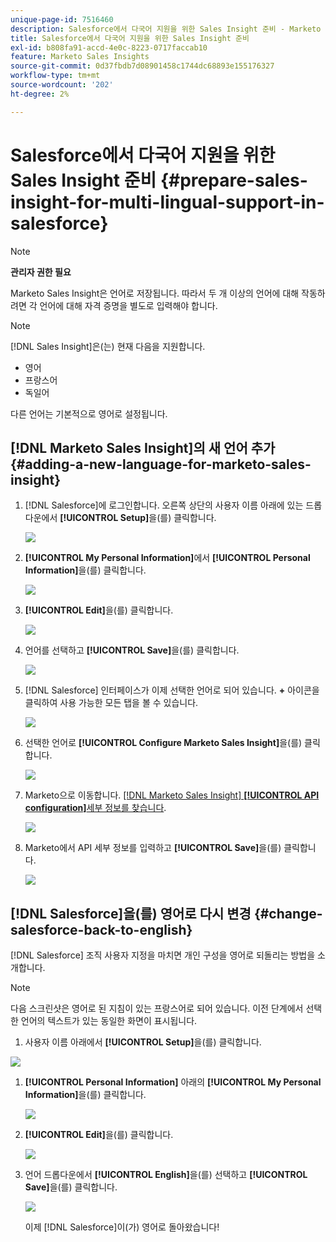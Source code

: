 ```yaml
---
unique-page-id: 7516460
description: Salesforce에서 다국어 지원을 위한 Sales Insight 준비 - Marketo 문서 - 제품 설명서
title: Salesforce에서 다국어 지원을 위한 Sales Insight 준비
exl-id: b808fa91-accd-4e0c-8223-0717faccab10
feature: Marketo Sales Insights
source-git-commit: 0d37fbdb7d08901458c1744dc68893e155176327
workflow-type: tm+mt
source-wordcount: '202'
ht-degree: 2%

---
```


# Salesforce에서 다국어 지원을 위한 Sales Insight 준비 {#prepare-sales-insight-for-multi-lingual-support-in-salesforce}

>[!NOTE]
>
>**관리자 권한 필요**

Marketo Sales Insight은 언어로 저장됩니다. 따라서 두 개 이상의 언어에 대해 작동하려면 각 언어에 대해 자격 증명을 별도로 입력해야 합니다.

>[!NOTE]
>
>[!DNL Sales Insight]은(는) 현재 다음을 지원합니다.
>
>* 영어
>* 프랑스어
>* 독일어
>
>다른 언어는 기본적으로 영어로 설정됩니다.

## [!DNL Marketo Sales Insight]의 새 언어 추가 {#adding-a-new-language-for-marketo-sales-insight}

1. [!DNL Salesforce]에 로그인합니다. 오른쪽 상단의 사용자 이름 아래에 있는 드롭다운에서 **[!UICONTROL Setup]**&#x200B;을(를) 클릭합니다.

   ![](assets/image2015-7-6-16-3a5-3a6.png)

1. **[!UICONTROL My Personal Information]**&#x200B;에서 **[!UICONTROL Personal Information]**&#x200B;을(를) 클릭합니다.

   ![](assets/image2015-7-6-16-3a5-3a25.png)

1. **[!UICONTROL Edit]**&#x200B;을(를) 클릭합니다.

   ![](assets/image2015-7-6-16-3a5-3a38.png)

1. 언어를 선택하고 **[!UICONTROL Save]**&#x200B;을(를) 클릭합니다.

   ![](assets/image2015-7-6-16-3a5-3a47.png)

1. [!DNL Salesforce] 인터페이스가 이제 선택한 언어로 되어 있습니다. **+** 아이콘을 클릭하여 사용 가능한 모든 탭을 볼 수 있습니다.

   ![](assets/image2015-7-6-16-3a6-3a10.png)

1. 선택한 언어로 **[!UICONTROL Configure Marketo Sales Insight]**&#x200B;을(를) 클릭합니다.

   ![](assets/image2015-7-6-16-3a7-3a15.png)

1. Marketo으로 이동합니다. [[!DNL Marketo Sales Insight] **[!UICONTROL API configuration]**&#x200B;세부 정보를 찾습니다](/help/marketo/product-docs/marketo-sales-insight/msi-for-salesforce/configuration/configure-marketo-sales-insight-in-salesforce-enterprise-unlimited.md#configure-marketo-sales-insight).

   ![](assets/image2015-7-6-16-3a41-3a2.png)

1. Marketo에서 API 세부 정보를 입력하고 **[!UICONTROL Save]**&#x200B;을(를) 클릭합니다.

   ![](assets/image2015-7-6-16-3a7-3a43.png)

## [!DNL Salesforce]을(를) 영어로 다시 변경 {#change-salesforce-back-to-english}

[!DNL Salesforce] 조직 사용자 지정을 마치면 개인 구성을 영어로 되돌리는 방법을 소개합니다.

>[!NOTE]
>
>다음 스크린샷은 영어로 된 지침이 있는 프랑스어로 되어 있습니다.  이전 단계에서 선택한 언어의 텍스트가 있는 동일한 화면이 표시됩니다.

1. 사용자 이름 아래에서 **[!UICONTROL Setup]**&#x200B;을(를) 클릭합니다.

![](assets/image2015-7-6-16-3a5-3a6.png)

1. **[!UICONTROL Personal Information]** 아래의 **[!UICONTROL My Personal Information]**&#x200B;을(를) 클릭합니다.

   ![](assets/image2015-7-6-16-3a8-3a3.png)

1. **[!UICONTROL Edit]**&#x200B;을(를) 클릭합니다.

   ![](assets/image2015-7-6-16-3a8-3a19.png)

1. 언어 드롭다운에서 **[!UICONTROL English]**&#x200B;을(를) 선택하고 **[!UICONTROL Save]**&#x200B;을(를) 클릭합니다.

   ![](assets/image2015-7-6-16-3a8-3a31.png)

   이제 [!DNL Salesforce]이(가) 영어로 돌아왔습니다!
